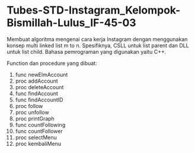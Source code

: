# Tubes-STD-Instagram_Kelompok-Bismillah-Lulus_IF-45-03
Membuat algoritma mengenai cara kerja Instagram dengan menggunakan konsep multi linked list m to n. Spesifiknya, CSLL untuk list parent dan DLL untuk list child. 
Bahasa pemrograman yang digunakan yaitu C++.

Function dan procedure yang dibuat:
1) func newElmAccount
2) proc addAccount
3) proc deleteAccount
4) func findAccount
5) func findAccountID
6) proc follow
7) proc unfollow
8) proc printGraph
9) func countFollowing
10) func countFollower
11) proc selectMenu
12) proc kembaliMenu
